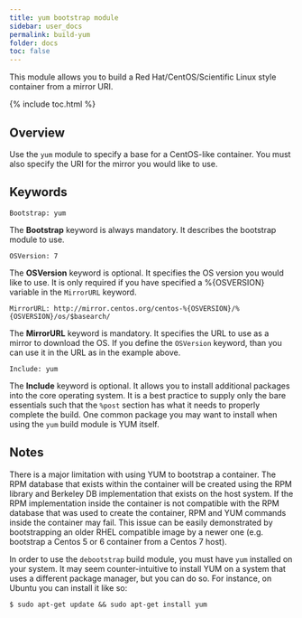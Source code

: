 ```yaml
---
title: yum bootstrap module
sidebar: user_docs
permalink: build-yum
folder: docs
toc: false
---
```


This module allows you to build a Red Hat/CentOS/Scientific Linux style container from a mirror URI. 

{% include toc.html %}

## Overview
Use the `yum` module to specify a base for a CentOS-like container.  You must also specify the URI for the mirror you would like to use.  

## Keywords
```
Bootstrap: yum
```
The **Bootstrap** keyword is always mandatory. It describes the bootstrap module to use.
```
OSVersion: 7
```
The **OSVersion** keyword is optional. It specifies the OS version you would like to use.  It is only required if you have specified a %{OSVERSION} variable in the `MirrorURL` keyword. 
```
MirrorURL: http://mirror.centos.org/centos-%{OSVERSION}/%{OSVERSION}/os/$basearch/ 
```
The **MirrorURL** keyword is mandatory.  It specifies the URL to use as a mirror to download the OS.  If you define the `OSVersion` keyword, than you can use it in the URL as in the example above.
```
Include: yum
```
The **Include** keyword is optional.  It allows you to install additional packages into the core operating system.  It is a best practice to supply only the bare essentials such that the `%post` section has what it needs to properly complete the build.  One common package you may want to install when using the `yum` build module is YUM itself. 

## Notes
There is a major limitation with using YUM to bootstrap a container. The RPM database that exists within the container will be created using the RPM library and Berkeley DB implementation that exists on the host system. If the RPM implementation inside the container is not compatible with the RPM database that was used to create the container, RPM and YUM commands inside the container may fail. This issue can be easily demonstrated by bootstrapping an older RHEL compatible image by a newer one (e.g. bootstrap a Centos 5 or 6 container from a Centos 7 host).

In order to use the `debootstrap` build module, you must have `yum` installed on your system.  It may seem counter-intuitive to install YUM on a system that uses a different package manager, but you can do so.  For instance, on Ubuntu you can install it like so:
```
$ sudo apt-get update && sudo apt-get install yum
```


